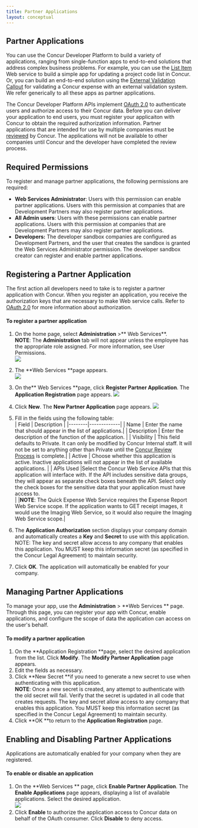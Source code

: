 ```yaml
---
title: Partner Applications 
layout: conceptual
---
```



##  Partner Applications

You can use the Concur Developer Platform to build a variety of applications, ranging from single-function apps to end-to-end solutions that address complex business problems. For example, you can use the [List Item][1] Web service to build a simple app for updating a project code list in Concur. Or, you can build an end-to-end solution using the [External Validation Callout][2] for validating a Concur expense with an external validation system. We refer generically to all these apps as partner applications.

The Concur Developer Platform APIs implement [OAuth 2.0][3] to authenticate users and authorize access to their Concur data. Before you can deliver your application to end users, you must register your applicaiton with Concur to obtain the required authorization information. Partner applications that are intended for use by multiple companies must be [reviewed][4] by Concur. The applications will not be available to other companies until Concur and the developer have completed the review process.

##  Required Permissions

To register and manage partner applications, the following permissions are required:

* **Web Services Administrator**: Users with this permission can enable partner applications. Users with this permission at companies that are Development Partners may also register partner applications.
* **All Admin users**: Users with these permissions can enable partner applications. Users with this permission at companies that are Development Partners may also register partner applications.
* **Developers:** The developer sandbox companies are configured as Development Partners, and the user that creates the sandbox is granted the Web Services Administrator permission. The developer sandbox creator can register and enable partner applications.

##  Registering a Partner Application

The first action all developers need to take is to register a partner application with Concur. When you register an application, you receive the authorization keys that are necessary to make Web service calls. Refer to [OAuth 2.0][3] for more information about authorization.

####  To register a partner application

1. On the home page, select **Administration** >** Web Services**.  
**NOTE**: The **Administration** tab will not appear unless the employee has the appropriate role assigned. For more information, see User Permissions.  
![][5]

2. The **Web Services **page appears.  
![][6]

3. On the** Web Services **page, click **Register Partner Application**. The **Application Registration** page appears.
![][7]  

4. Click **New**. The **New Partner Application** page appears.
![][8]  

5. Fill in the fields using the following table:     
| Field  | Description |
|--------|-------------|
| Name   | Enter the name that should appear in the list of applications.|
| Description | Enter the description of the function of the application. |
| Visibility | This field defaults to Private. It can only be modified by Concur Internal staff. It will not be set to anything other than Private until the [Concur Review Process][4] is complete.|
| Active | Choose whether this application is active. Inactive applications will not appear in the list of available applications. |
| APIs Used |Select the Concur Web Service APIs that this application will interface with. If the API includes sensitive data groups, they will appear as separate check boxes beneath the API. Select only the check boxes for the sensitive data that your application must have access to.  
|         |**NOTE**: The Quick Expense Web Service requires the Expense Report Web Service scope. If the application wants to GET receipt images, it would use the Imaging Web Service, so it would also require the Imaging Web Service scope.|

6. The **Application Authorization** section displays your company domain and automatically creates a **Key** and **Secret** to use with this application. NOTE: The key and secret allow access to any company that enables this application. You MUST keep this information secret (as specified in the Concur Legal Agreement) to maintain security.
7. Click **OK**. The application will automatically be enabled for your company.

##  Managing Partner Applications

To manage your app, use the **Administration** > **Web Services ** page. Through this page, you can register your app with Concur, enable applications, and configure the scope of data the application can access on the user's behalf.

####  To modify a partner application

1. On the **Application Registration **page, select the desired application from the list. Click **Modify**. The **Modify Partner Application** page appears.
2. Edit the fields as necessary.
3. Click **New Secret **if you need to generate a new secret to use when authenticating with this application.  
**NOTE**: Once a new secret is created, any attempt to authenticate with the old secret will fail. Verify that the secret is updated in all code that creates requests. The key and secret allow access to any company that enables this application. You MUST keep this information secret (as specified in the Concur Legal Agreement) to maintain security.
4. Click **OK **to return to the **Application Registration** page.


##  Enabling and Disabling Partner Applications

Applications are automatically enabled for your company when they are registered.

####  To enable or disable an application

1. On the **Web Services ** page, click **Enable Partner Application**. The **Enable Applications** page appears, displaying a list of available applications. Select the desired application.  
![][9]
2. Click **Enable** to authorize the application access to Concur data on behalf of the OAuth consumer. Click **Disable** to deny access.




[1]: https://developer.concur.com/list-item
[2]: https://developer.concur.com/callouts/external-validation
[3]: https://developer.concur.com/oauth-20
[4]: https://developer.concur.com/go-market/app-certification
[5]: https://developer.concur.com/sites/default/files/Adminmenu_WS.png
[6]: https://developer.concur.com/sites/default/files/WS_Admin.png
[7]: https://developer.concur.com/sites/default/files/RegPartnerApp_small.png
[8]: https://developer.concur.com/sites/default/files/NewPartnerApp_0.png
[9]: https://developer.concur.com/sites/default/files/Enable_main_small.png
